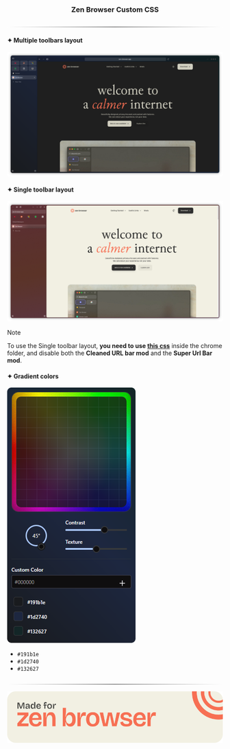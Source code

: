 <h3 align="center">Zen Browser Custom CSS</h3>

<img src="https://github.com/kelvin-hey/kelvin-hey/blob/main/assets/line.png"/>

<h4>✦ Multiple toolbars layout</h4>
<img src="https://github.com/kelvin-hey/zen-browser-custom-css/blob/main/zen_browser.png"/>

<h4>✦ Single toolbar layout</h4>
<img src="https://github.com/kelvin-hey/zen-browser-custom-css/blob/main/zen_browser_single_toolbar.png"/>

> [!NOTE]  
> To use the Single toolbar layout, **you need to use [this css](https://raw.githubusercontent.com/kelvin-hey/zen-browser-custom-css/refs/heads/main/Single%20Toolbar%20layout/chrome/userChrome.css)** inside the chrome folder, and disable both the **Cleaned URL bar mod** and the **Super Url Bar mod**.

<h4>✦ Gradient colors</h4>

<img src="https://github.com/kelvin-hey/zen-browser-custom-css/blob/main/zen_browser_gradient_colors.png"/>

- `#191b1e` <br>
- `#1d2740` <br>
- `#132627` <br>

<img src="https://github.com/kelvin-hey/kelvin-hey/blob/main/assets/line.png"/>

<p align="center">
  <img src="https://github.com/kelvin-hey/zen-browser-custom-css/blob/main/zen-badge-light.png" height="120px" alt="Zen Browser Badge">
</p>
